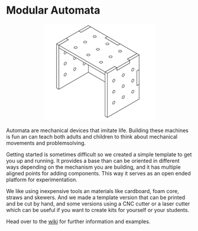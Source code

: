 # Modular Automata


<p align="center">
  <img width="300"  src="https://github.com/holasciarts/automata/raw/master/images/isometric-illustration.jpg">
</p>


Automata are mechanical devices that imitate life. Building these machines is fun an can teach both adults and children to think about mechanical movements and problemsolving. 

Getting started is sometimes difficult so we created a simple template to get you up and running. It provides a base than can be oriented in different ways depending on the mechanism you are building, and it has multiple aligned points for adding components. This way it serves as an open ended platform for experimentation. 

We like using inexpensive tools an materials like cardboard, foam core, straws and skewers. And we made a template version that can be printed and be cut by hand, and some versions using a CNC cutter or a laser cutter which can be useful if you want to create kits for yourself or your students.

Head over to the [wiki](https://github.com/holasciarts/automata/wiki) for further information and examples. 
